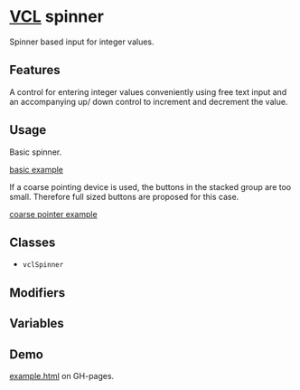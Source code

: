 # [VCL](https://github.com/vcl/doc) spinner

Spinner based input for integer values.

## Features

A control for entering integer values conveniently using free text input
and an accompanying up/ down control to increment and decrement the value.

## Usage

Basic spinner.

[basic example](/demo/example-basic.html)

If a coarse pointing device is used, the buttons in the stacked group are
too small. Therefore full sized buttons are proposed for this case.

[coarse pointer example](/demo/example-coarse-pointer.html)

## Classes

- `vclSpinner`

## Modifiers

## Variables

## Demo

[example.html](/demo/example.html) on GH-pages.
